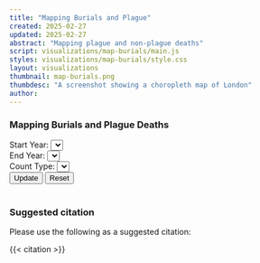 ```yaml
---
title: "Mapping Burials and Plague"
created: 2025-02-27
updated: 2025-02-27
abstract: "Mapping plague and non-plague deaths"
script: visualizations/map-burials/main.js
styles: visualizations/map-burials/style.css
layout: visualizations
thumbnail: map-burials.png
thumbdesc: "A screenshot showing a choropleth map of London"
author:
---
```

<link rel="stylesheet" href="https://unpkg.com/leaflet@1.9.4/dist/leaflet.css"
     integrity="sha256-p4NxAoJBhIIN+hmNHrzRCf9tD/miZyoHS5obTRR9BMY="
     crossorigin=""/>
<script src="https://unpkg.com/leaflet@1.9.4/dist/leaflet.js"
     integrity="sha256-20nQCchB9co0qIjJZRGuk2/Z9VM+kNiyxNV1lvTlZBo="
     crossorigin=""></script>

<div id="row">
    <h3>Mapping Burials and Plague Deaths</h3>
    <div class="flex flex-wrap items-center space-x-4 mb-6">
          <div class="flex flex-col space-y-2">
            <label class="block text-gray-700 text-base font-bold" for="start-year">
              Start Year:
            </label>
            <select class="shadow appearance-none border rounded w-full py-2 px-4 text-gray-700 leading-tight focus:outline-none focus:shadow-outline" id="start-year"></select>
          </div>
          <div class="flex flex-col space-y-2">
            <label class="block text-gray-700 text-base font-bold" for="end-year">
              End Year:
            </label>
            <select class="shadow appearance-none border rounded w-full py-2 px-3 text-gray-700 leading-tight focus:outline-none focus:shadow-outline" id="end-year"></select>
          </div>
          <div class="flex flex-col space-y-2">
            <label class="block text-gray-700 text-base font-bold" for="count-type">
              Count Type:
            </label>
            <select class="shadow appearance-none border rounded w-full py-2 px-3 text-gray-700 leading-tight focus:outline-none focus:shadow-outline" id="count-type"></select>
          </div>
          <div class="flex space-x-2 ml-auto mt-5">
          <button id="update-button" type="button" class="rounded-l-lg border border-gray-200 bg-white text-base font-medium px-4 py-2 text-gray-900 hover:bg-dbn-blue hover:text-black focus:z-10 focus:ring-2 focus:ring-blue-700 focus:text-blue-700">Update</button>
          <button id="reset-button" type="button" class="rounded-r-md border border-gray-200 bg-white text-base font-medium px-4 py-2 text-gray-900 hover:bg-dbn-blue hover:text-blue-700 focus:z-10 focus:ring-2 focus:ring-blue-700 focus:text-blue-700">Reset</button>
          </div>
    </div>
</div><br>
<div id="chart"><div id="map"></div></div>

### Suggested citation

Please use the following as a suggested citation:

{{< citation >}}